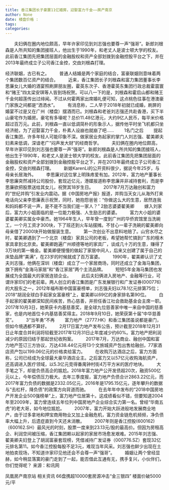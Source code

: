 ```yaml
---
title: 香江集团长子豪置11亿婚房，迎娶富力千金——房产南京
author: None
date: 楼盘价格 : 
tags: 
categories: 
---
```

　　夫妇俩在圈内地位颇高，早年许家印见到刘志强也要尊一声“强哥”。新郎刘根森是人所共知的集团接班人，他出生于1990年，和老丈人是波士顿大学的校友。此前香江集团先把集团层面的金融股权和资产全部划拨到金融控股平台之下，并在2013年最终成立子公司香江金控，交由刘根森打理。
<!-- more -->
经济联姻，古已有之。
　　普通人结婚是两个家庭的结合，富豪联姻则意味着两个集团数百亿资产的结合。
　　近来，香江集团长子刘根森和富力集团董事长李思廉女儿大婚的酒宴照刷屏朋友圈，霍英东次子、香港霍英东集团行政总裁霍震寰和“赌王”四太梁安琪等人皆到场祝贺。可以八一下的是，刘根森和霍启山都和赌王千金何超莲传出过绯闻。不过从何霍两家出席婚礼便可知，这点桃色往事在港澳豪门家族之间都是“洒洒水”。
　　有消息称，二人早于2018年初就已成婚，刷屏的婚宴不过是又在广州（楼盘）摆酒而已。刘根森和老爸刘志强还共赴香港，买下半山豪宅作为婚房。豪宅有多壕呢？总价11.48亿港元，大约9亿人民币，每平米价格超过百万元。此前，刘根森一直以低调简朴的形象示人，据传他平时坐飞机都只坐经济舱，为了迎娶富力千金，朴素人设崩也就崩了吧……
　　1名门之后
　　提起香江集团，许多年轻人可能印象不深。做家居业务起家的掌门人刘志强、翟美卿夫妇素来低调，深谙老广“闷声发大财”的经商哲学。
　　夫妇俩在圈内地位颇高，早年许家印见到刘志强也要尊一声“强哥”。新郎刘根森是人所共知的集团接班人，他出生于1990年，和老丈人是波士顿大学的校友。此前香江集团先把集团层面的金融股权和资产全部划拨到金融控股平台之下，并在2013年最终成立子公司香江金控，交由刘根森打理。
　　新娘KarenLi的公开资料很少，据说今年25岁，与母亲长居海外。
　　李思廉对这位掌上明珠疼爱有加。2012年，富力地产董事长李思廉突然减持公司股份，套现近亿元，港媒报道称李思廉并非减持套利，而是李思廉欲把股票送给其女儿，祝贺其18岁生日。
　　2017年7月万达融创和富力的“世纪并购”引发业内震动。据《中国房地产报》报道，并购当天女儿从海外打来电话向父亲李思廉表示祝贺，同时，她抱怨爸爸：“你做这么大的生意，居然连我和妈妈都不说一声，是不是不当我们是一家人？”
2励志婆婆翟美卿
　　嫁入刘家后，富力大小姐面临的是一位能力极强、人生励志的婆婆。
　　富力大小姐的婆婆翟美卿实属女中豪杰。她1964年生人，早年曾一度到广州的华侨宾馆里当洗碗工，一个月工资才300块，下了班还到火车站摆摊。不甘心一辈子洗碗的翟美卿向母亲借了2000块开始做服装生意。
　　第一次创业不出意料地赔了。山穷水尽之时，翟美卿遇到了一个北京（楼盘）家具公司的老板，希望她帮忙搞到广东的檀木家具拿到北京卖。翟美卿跑遍广州顺德等地的家具厂，谈成几十万的生意，赚得了3万块的第一桶金。翟美卿便慢慢的做起了家居中间人，后来又创建了属于自己的床垫品牌“美满”，在23岁的时候就成了百万富婆。
　　1990年，翟美卿认识了丈夫刘志强，他俩在深圳（楼盘）成立了一个家居商场，同时还成立了金海马集团，旗下拥有“金海马家居”和“香江家居”两个主流品牌。
　　短短5年金海马集团也发展成为全国最大的家居连锁企业。
　　此后夫妇俩进入房地产、金融等行业，可谓许家印们的老前辈。两人创立的香江集团是广东发展银行和广发证券(000776)的大股东之一，2012年福布斯中国富豪榜单，刘志强夫妇以78.1亿元排第75位；2018“胡润全球白手起家女富豪榜”上，翟美卿以69亿的身家排名第90位。
　　白手起家的翟美卿深知民间疾苦，热心慈善，并担任香江社会救助基金会主席一职。2017年10月3日，她荣获卡内基慈善奖，是全球九位慈善家中唯一来自中国的慈善家，也是内地首位卡内基慈善奖得主。2018年9月10日，她荣获第十届“中华慈善奖”。
　　3“当年勇”不再
　　富力地产（2777.HK）和香江集团虽说都是豪门，但如今境遇都不算好。
　　2月17日富力地产发布公告，预计截至2018年12月31日止年度合并利润将较截至2017年12月31日止年度减少约60%。富力地产把利润减少的原因归结于那起世纪收购案。
　　2017年7月，万达商业、融创中国和富力地产签订三方协议，万达438.44亿元将13个文旅城资产包出售给融创，77家酒店资产包以199.06亿元的价格卖给富力。
　　在收购万达酒店之后，富力方面称，公司已经成为全球最大豪华酒店业主。之后富力又以57亿元收购海航资产，还高调进入医疗领域，以5.3亿元竞得番禺钟村街4万平方米的医疗地块。
　　大手笔之下，却是负债高企的尴尬。2018年富力地产公开发债超20次，融资500亿元以上，今年偿债压力极大。去年三季度报，富力地产负债合计2863.22亿元，而2017年富力负债的数据是2332.05亿元，2016年是1795.15亿元，逐年攀升的数据与“去杠杆，降负债”的政策方向背道而驰。
　　在去年年中发布的“2018中国房地产开发企业500强榜单”上，富力地产位居第十。这成绩看似不错，但要知道2004年至2009年，富力曾连续五年位列中国房地产企业综合实力第一名。曾经“华南五虎”的老大哥，如今地位尴尬。
　　2007年，富力开始大跃进般地发展商业地产，由于过多拿地和押宝商用物业又加上金融危机，富力资金链危机频频，净负债率大幅上升，后遗症直到今天还未消散。
　　2007年则是香江控股(600162)（600162.SH）最风光的时刻，股票一度来到23.13元/股的最高价。但因为房租高企、利润空间被压缩，香江集团赖以起家的家居市场愈发艰难。2015年刘志强、翟美卿夫妇登上了胡润富豪套现榜，凭借减持广发证券（000776.SZ）套现32亿元排名第11。如今香江控股每股不足3元，难现当年风采。刘志强也鲜少出现在土地拍卖现场，不知道许家印见他还会不会尊一声“强哥”。
　　婚姻让两个曾经显赫，如今稍显落寞的豪门走到了一起，能否借此互通有无，携手复兴，小伙伴们，你们觉得呢？
来源：和讯网
                        
                        
                        
                        
                                        
                    
                    
                
                    
                    
                    
                
                    
                
凤凰房产南京站
相关资讯
66盘携超10000套房源冲击“金三银四”
楼面价破5000元/平
	                        
	                    
	                        
	                    
